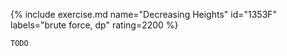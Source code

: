 {% include exercise.md name="Decreasing Heights" id="1353F" labels="brute force, dp" rating=2200 %}

```
TODO
```
